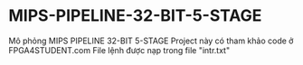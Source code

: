 # MIPS-PIPELINE-32-BIT-5-STAGE
Mô phỏng MIPS PIPELINE 32-BIT 5-STAGE
Project này có tham khảo code ở FPGA4STUDENT.com
File lệnh được nạp trong file "intr.txt"
